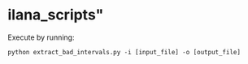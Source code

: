 # ilana_scripts"

Execute by running:

`python extract_bad_intervals.py -i [input_file] -o [output_file]`
